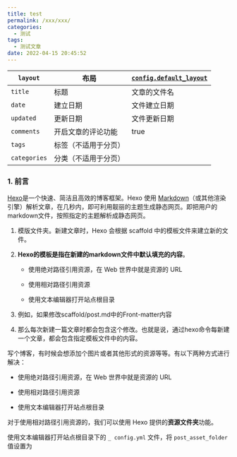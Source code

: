 ```yaml
---
title: test
permalink: /xxx/xxx/
categories:
  - 测试
tags:
  - 测试文章
date: 2022-04-15 20:45:52
---
```


| `layout`     | 布局                 | [`config.default_layout`](https://hexo.io/zh-cn/docs/configuration#文章) |
| ------------ | -------------------- | ------------------------------------------------------------ |
| `title`      | 标题                 | 文章的文件名                                                 |
| `date`       | 建立日期             | 文件建立日期                                                 |
| `updated`    | 更新日期             | 文件更新日期                                                 |
| `comments`   | 开启文章的评论功能   | true                                                         |
| `tags`       | 标签（不适用于分页） |                                                              |
| `categories` | 分类（不适用于分页） |                                                              |



### 1. 前言

[Hexo](https://link.zhihu.com/?target=https%3A//hexo.io/zh-cn/)是一个快速、简洁且高效的博客框架。Hexo 使用 [Markdown](https://link.zhihu.com/?target=http%3A//daringfireball.net/projects/markdown/)（或其他渲染引擎）解析文章，在几秒内，即可利用靓丽的主题生成静态网页。即把用户的markdown文件，按照指定的主题解析成静态网页。

1. 模版文件夹。新建文章时，Hexo 会根据 scaffold 中的模板文件来建立新的文件。

2. **Hexo的模板是指在新建的markdown文件中默认填充的内容**。

   - 使用绝对路径引用资源，在 Web 世界中就是资源的 URL

   - 使用相对路径引用资源
   - 使用文本编辑器打开站点根目录

3. 例如，如果修改scaffold/post.md中的Front-matter内容

4. 那么每次新建一篇文章时都会包含这个修改。也就是说，通过hexo命令每新建一个文章，都会包含指定模板文件中的内容。

写个博客，有时候会想添加个图片或者其他形式的资源等等。有以下两种方式进行解决：

- 使用绝对路径引用资源，在 Web 世界中就是资源的 URL

- 使用相对路径引用资源
- 使用文本编辑器打开站点根目录

对于使用相对路径引用资源的，我们可以使用 Hexo 提供的**资源文件夹**功能。

使用文本编辑器打开站点根目录下的 `_ config.yml` 文件，将 `post_asset_folder` 值设置为 